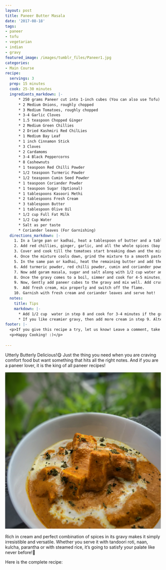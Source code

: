```yaml
---
layout: post
title: Paneer Butter Masala
date: '2017-08-18'
tags:
- paneer
- tofu
- vegetarian
- indian
- gravy
featured_image: /images/tumblr_files/Paneer1.jpg
categories:
- Main Course
recipe:
  servings: 3
  prep: 15 minutes
  cook: 25-30 minutes
  ingredients_markdown: |-
      * 250 grams Paneer cut into 1-inch cubes (You can also use Tofu)
      * 2 Medium Onions, roughly chopped
      * 3 Medium Tomatoes, roughly chopped
      * 3-4 Garlic Cloves
      * 1.5 teaspoon Chopped Ginger
      * 2 Medium Green Chillies
      * 2 Dried Kashmiri Red ChilLies
      * 1 Medium Bay Leaf
      * 1 inch Cinnamon Stick
      * 3 Cloves
      * 2 Cardamoms
      * 3-4 Black Peppercorns
      * 8 Cashewnuts
      * 1 teaspoon Red Chilli Powder
      * 1/2 teaspoon Turmeric Powder
      * 1/2 teaspoon Cumin Seed Powder
      * 1 teaspoon Coriander Powder
      * 1 teaspoon Sugar (Optional)
      * 1 tablespoons Kasoori Methi
      * 2 tablespoons Fresh Cream
      * 3 tablespoon Butter
      * 1 tablespoon Olive Oil
      * 1/2 cup Full Fat Milk
      * 1/2 Cup Water
      * Salt as per taste
      * Coriander leaves (For Garnishing)
  directions_markdown: |-
    1. In a large pan or kadhai, heat a tablespoon of butter and a tablespoon of oil.
    2. Add red chillies, ginger, garlic, and all the whole spices (bay leaves, cinnamon, cloves, cardamom and peppercorns). Saute for a minute or two and add green chillies, cashew nuts, and onions. Once the onions turn translucent, add the tomatoes. Mix well.
    3. Cover and cook till the tomatoes start breaking down and the mixture starts leaving oil at the edges. It will take 5-7 minutes. Switch off the flame and set aside to cool.
    4. Once the mixture cools down, grind the mixture to a smooth paste.
    5. In the same pan or kadhai, heat the remaining butter and add the gravy paste made in step 4.
    6. Add turmeric powder, red chilli powder, cumin and coriander powder. Mix well.
    7. Now add garam masala, sugar and salt along with 1/2 cup water and 1/2 cup milk. Bring the gravy to a boil.
    8. Once the gravy comes to a boil, simmer and cook for 4-5 minutes, till the oil separates slightly.
    9. Now, Gently add paneer cubes to the gravy and mix well. Add crushed kasoori methi and cook for approx 2 minutes or until you get the desired consistency.
    9.  Add fresh cream, mix properly and switch off the flame.
    10. Garnish with fresh cream and coriander leaves and serve hot!
  notes:
    title: Tips
    markdown: |-
      * Add 1/2 cup  water in step 8 and cook for 3-4 minutes if the gravy is too thick.
      * If you like creamier gravy, then add more cream in step 9. Alternatively, if you do not like creamy taste, then you can altogether avoid using cream.
footer: |-
  <p>If you give this recipe a try, let us know! Leave a comment, take a picture, post it on Instagram and tag me @deepika2808.</p>
  <p>Happy Cooking! :)</p>

---
```

Utterly Butterly Delicious!😋 Just the thing you need when you are craving comfort food but want something that hits all the right notes. And if you are a paneer lover, it is the king of all paneer recipes!

![](/images/tumblr_files/Paneer2.jpg)

Rich in cream and perfect combination of spices in its gravy makes it simply irresistible and versatile. Whether you serve it with tandoori roti, naan, kulcha, parantha or with steamed rice, it’s going to satisfy your palate like never before!🍛


Here is the complete recipe:
